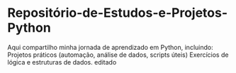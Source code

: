 # Repositório-de-Estudos-e-Projetos-Python
Aqui compartilho minha jornada de aprendizado em Python, incluindo:  Projetos práticos (automação, análise de dados, scripts úteis)  Exercícios de lógica e estruturas de dados.
editado